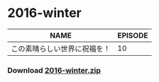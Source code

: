 # 2016-winter
| NAME | EPISODE |
| --- | --- |
| この素晴らしい世界に祝福を！ | 10 |

### Download [2016-winter.zip](https://github.com/OtaDou/danmaku-archive/archive/refs/heads/2016-winter.zip)
